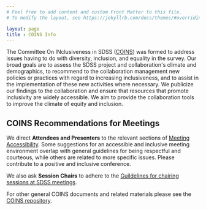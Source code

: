 ```yaml
---
# Feel free to add content and custom Front Matter to this file.
# To modify the layout, see https://jekyllrb.com/docs/themes/#overriding-theme-defaults

layout: page
title : COINS Info
---
```


The Committee On INclusiveness in SDSS ([COINS](https://sdss-wiki.atlassian.net/wiki/spaces/COINS/overview)) was formed to address issues having to do with diversity, inclusion, and equality in the survey. Our broad goals are to assess the SDSS project and collaboration's climate and demographics, to recommend to the collaboration management new policies or practices with regard to increasing inclusiveness, and to assist in the implementation of these new activities where necessary. We publicize our findings to the collaboration and ensure that resources that promote inclusivity are widely accessible. We aim to provide the collaboration tools to improve the climate of equity and inclusion.

## COINS Recommendations for Meetings

We direct <b>Attendees and Presenters</b> to the relevant sections of [Meeting Accessibility](https://sdss.github.io/coins/documents/md/meeting_accessibility.html). Some suggestions for an accessible and inclusive meeting environment overlap with general guidelines for being respectful and courteous, while others are related to more specific issues. Please contribute to a positive and inclusive conference.

We also ask <b>Session Chairs</b> to adhere to the [Guildelines for chairing sessions at SDSS meetings](https://sdss.github.io/coins/documents/md/chairing_guidelines.html).

For other general COINS documents and related materials please see the [COINS repository](https://sdss.github.io/coins/documents/md/).
